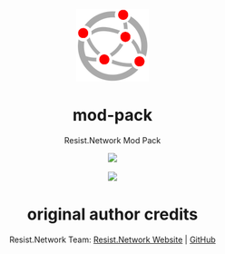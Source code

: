 <p align="center"><img src="https://github.com/resist-network/extras-pack/blob/master/images/128x128.png?raw=true"></p>
<h1 align="center">mod-pack</h1>
<p align="center">Resist.Network Mod Pack</p>
<p align="center"><img src="https://resist.network/wp-content/uploads/2018/12/ud1L2Lx.png"></p>
<p align="center"><img src="https://resist.network/wp-content/uploads/2018/12/HTNzWnY.png"></p>


<h1 align="center">original author credits</h1>
<p align="center">Resist.Network Team: <a href="https://resist.network">Resist.Network Website</a> | <a href="https://github.com/resist-network">GitHub</a></p>
